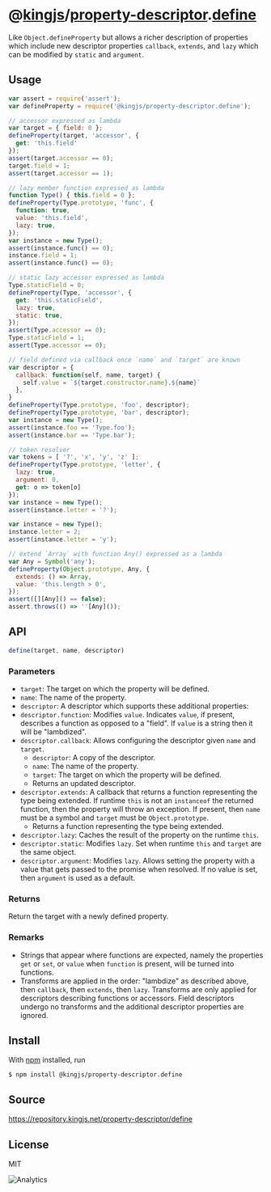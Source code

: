 # @[kingjs][@kingjs]/[property-descriptor][ns0].[define][ns1]
Like `Object.defineProperty` but allows a richer description of properties which include new descriptor properties `callback`, `extends`, and `lazy` which can be modified by `static` and `argument`.
## Usage
```js
var assert = require('assert');
var defineProperty = require('@kingjs/property-descriptor.define');

// accessor expressed as lambda
var target = { field: 0 };
defineProperty(target, 'accessor', { 
  get: 'this.field' 
});
assert(target.accessor == 0);
target.field = 1;
assert(target.accessor == 1);

// lazy member function expressed as lambda
function Type() { this.field = 0 };
defineProperty(Type.prototype, 'func', { 
  function: true,
  value: 'this.field',
  lazy: true,
});
var instance = new Type();
assert(instance.func() == 0);
instance.field = 1;
assert(instance.func() == 0);

// static lazy accessor expressed as lambda 
Type.staticField = 0;
defineProperty(Type, 'accessor', { 
  get: 'this.staticField',
  lazy: true,
  static: true,
});
assert(Type.accessor == 0);
Type.staticField = 1;
assert(Type.accessor == 0);

// field defined via callback once `name` and `target` are known
var descriptor = { 
  callback: function(self, name, target) {
    self.value = `${target.constructor.name}.${name}`
  }, 
}
defineProperty(Type.prototype, 'foo', descriptor);
defineProperty(Type.prototype, 'bar', descriptor);
var instance = new Type();
assert(instance.foo == 'Type.foo');
assert(instance.bar == 'Type.bar');

// token resolver
var tokens = [ '?', 'x', 'y', 'z' ];
defineProperty(Type.prototype, 'letter', {
  lazy: true,
  argument: 0,
  get: o => token[o]
});
var instance = new Type();
assert(instance.letter = '?');

var instance = new Type();
instance.letter = 2;
assert(instance.letter = 'y');

// extend `Array` with function Any() expressed as a lambda
var Any = Symbol('any');
defineProperty(Object.prototype, Any, {
  extends: () => Array,
  value: 'this.length > 0',
});
assert([][Any]() == false);
assert.throws(() => ''[Any]());
```

## API
```ts
define(target, name, descriptor)
```
### Parameters
- `target`: The target on which the property will be defined.
- `name`: The name of the property.
- `descriptor`: A descriptor which supports these additional properties:
- `descriptor.function`: Modifies `value`. Indicates `value`, if present, describes  a function as opposed to a "field". If `value` is a string then it will be "lambdized".
- `descriptor.callback`: Allows configuring the descriptor given `name` and `target`.
  - `descriptor`: A copy of the descriptor.
  - `name`: The name of the property.
  - `target`: The target on which the property will be defined.
  - Returns an updated descriptor.
- `descriptor.extends`: A callback that returns a function representing  the type being extended. If runtime `this` is not an `instanceof` the returned function, then the property will throw an exception. If present, then `name` must be  a symbol and `target` must be `Object.prototype`.
  - Returns a function representing the type being extended.
- `descriptor.lazy`: Caches the result of the property on the runtime `this`.
- `descriptor.static`: Modifies `lazy`. Set when runtime `this` and `target` are the same object.
- `descriptor.argument`: Modifies `lazy`. Allows setting the property with a  value that gets passed to the promise when resolved. If no value is set, then `argument` is used as a default.
### Returns
Return the target with a newly defined property.
### Remarks
- Strings that appear where functions are expected, namely  the properties `get` or `set`, or `value` when `function` is present, will be turned into functions.
- Transforms are applied in the order: "lambdize" as described above, then `callback`, then `extends`, then `lazy`. Transforms are only applied for descriptors describing functions or accessors.  Field descriptors undergo no transforms and the additional descriptor  properties are ignored.
## Install
With [npm](https://npmjs.org/) installed, run
```
$ npm install @kingjs/property-descriptor.define
```
## Source
https://repository.kingjs.net/property-descriptor/define
## License
MIT

![Analytics](https://analytics.kingjs.net/property-descriptor/define)

[@kingjs]: https://www.npmjs.com/package/kingjs
[ns0]: https://www.npmjs.com/package/@kingjs/property-descriptor
[ns1]: https://www.npmjs.com/package/@kingjs/property-descriptor.define
